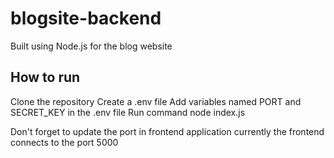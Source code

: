 # blogsite-backend

Built using Node.js for the blog website

## How to run

Clone the repository
Create a .env file
Add variables named PORT and SECRET_KEY in the .env file
Run command node index.js

Don't forget to update the port in frontend application currently the frontend connects to the port 5000
